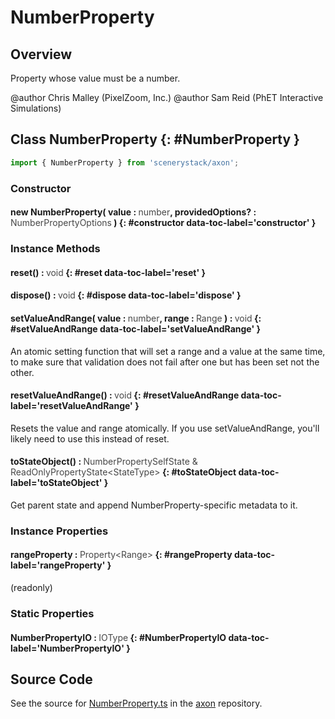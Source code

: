 # NumberProperty

## Overview

Property whose value must be a number.

@author Chris Malley (PixelZoom, Inc.)
@author Sam Reid (PhET Interactive Simulations)

## Class NumberProperty {: #NumberProperty }


```js
import { NumberProperty } from 'scenerystack/axon';
```
### Constructor

#### new NumberProperty( value : <span style="font-weight: 400; opacity: 80%;">number</span>, providedOptions? : <span style="font-weight: 400; opacity: 80%;">NumberPropertyOptions</span> ) {: #constructor data-toc-label='constructor' }

### Instance Methods

#### reset() : <span style="font-weight: 400; opacity: 80%;">void</span> {: #reset data-toc-label='reset' }

#### dispose() : <span style="font-weight: 400; opacity: 80%;">void</span> {: #dispose data-toc-label='dispose' }

#### setValueAndRange( value : <span style="font-weight: 400; opacity: 80%;">number</span>, range : <span style="font-weight: 400; opacity: 80%;">Range</span> ) : <span style="font-weight: 400; opacity: 80%;">void</span> {: #setValueAndRange data-toc-label='setValueAndRange' }

An atomic setting function that will set a range and a value at the same time, to make sure that validation does
not fail after one but has been set not the other.

#### resetValueAndRange() : <span style="font-weight: 400; opacity: 80%;">void</span> {: #resetValueAndRange data-toc-label='resetValueAndRange' }

Resets the value and range atomically.
If you use setValueAndRange, you'll likely need to use this instead of reset.

#### toStateObject() : <span style="font-weight: 400; opacity: 80%;">NumberPropertySelfState &amp; ReadOnlyPropertyState&lt;StateType&gt;</span> {: #toStateObject data-toc-label='toStateObject' }

Get parent state and append NumberProperty-specific metadata to it.

### Instance Properties

#### rangeProperty : <span style="font-weight: 400; opacity: 80%;">Property&lt;Range&gt;</span> {: #rangeProperty data-toc-label='rangeProperty' }

(readonly)

### Static Properties

#### NumberPropertyIO : <span style="font-weight: 400; opacity: 80%;">IOType</span> {: #NumberPropertyIO data-toc-label='NumberPropertyIO' }



## Source Code

See the source for [NumberProperty.ts](https://github.com/phetsims/axon/blob/main/js/NumberProperty.ts) in the [axon](https://github.com/phetsims/axon) repository.
